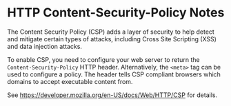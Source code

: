 # HTTP Content-Security-Policy Notes

The Content Security Policy (CSP) adds a layer of security to help detect and
mitigate certain types of attacks, including Cross Site Scripting (XSS) and
data injection attacks.

To enable CSP, you need to configure your web server to return the
`Content-Security-Policy` HTTP header.  Alternatively, the `<meta>` tag can be
used to configure a policy.  The header tells CSP compliant browsers which
domains to accept executable content from.

See https://developer.mozilla.org/en-US/docs/Web/HTTP/CSP for details.
